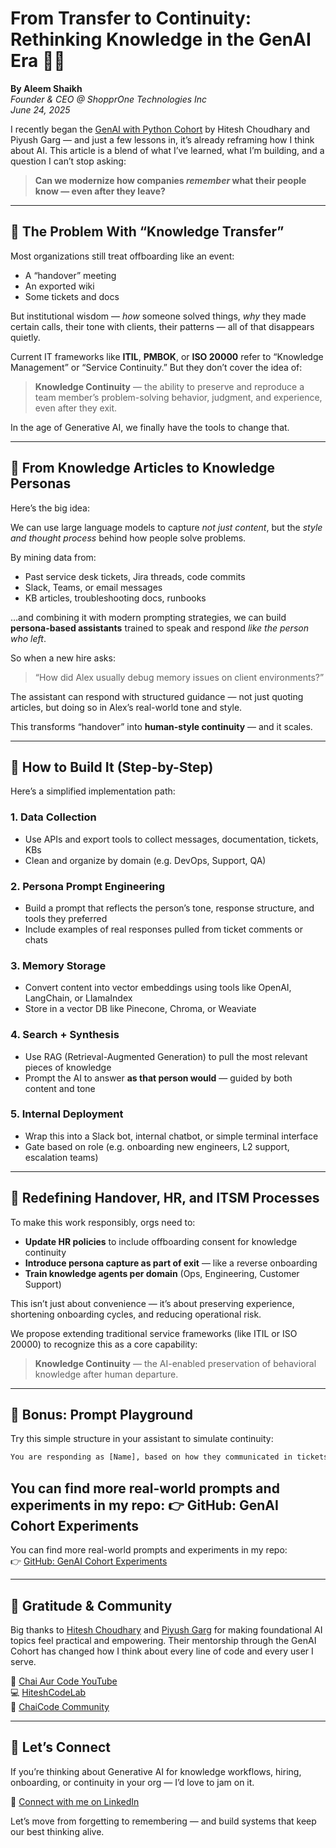 # From Transfer to Continuity: Rethinking Knowledge in the GenAI Era 🔁🧠

**By Aleem Shaikh**  
*Founder & CEO @ ShopprOne Technologies Inc*  
*June 24, 2025*

I recently began the [GenAI with Python Cohort](https://github.com/aleem-dev/GenAI-Cohort) by Hitesh Choudhary and Piyush Garg — and just a few lessons in, it’s already reframing how I think about AI. This article is a blend of what I’ve learned, what I’m building, and a question I can’t stop asking:

> **Can we modernize how companies *remember* what their people know — even after they leave?**

---

## 🧩 The Problem With “Knowledge Transfer”

Most organizations still treat offboarding like an event:
- A “handover” meeting
- An exported wiki
- Some tickets and docs

But institutional wisdom — *how* someone solved things, *why* they made certain calls, their tone with clients, their patterns — all of that disappears quietly.

Current IT frameworks like **ITIL**, **PMBOK**, or **ISO 20000** refer to “Knowledge Management” or “Service Continuity.” But they don’t cover the idea of:

> **Knowledge Continuity** — the ability to preserve and reproduce a team member’s problem-solving behavior, judgment, and experience, even after they exit.

In the age of Generative AI, we finally have the tools to change that.

---

## 🧠 From Knowledge Articles to Knowledge Personas

Here’s the big idea:

We can use large language models to capture *not just content*, but the *style and thought process* behind how people solve problems.

By mining data from:
- Past service desk tickets, Jira threads, code commits  
- Slack, Teams, or email messages  
- KB articles, troubleshooting docs, runbooks  

…and combining it with modern prompting strategies, we can build **persona-based assistants** trained to speak and respond *like the person who left*.

So when a new hire asks:
> “How did Alex usually debug memory issues on client environments?”

The assistant can respond with structured guidance — not just quoting articles, but doing so in Alex’s real-world tone and style.

This transforms “handover” into **human-style continuity** — and it scales.

---

## 🔧 How to Build It (Step-by-Step)

Here’s a simplified implementation path:

### 1. **Data Collection**
- Use APIs and export tools to collect messages, documentation, tickets, KBs  
- Clean and organize by domain (e.g. DevOps, Support, QA)

### 2. **Persona Prompt Engineering**
- Build a prompt that reflects the person’s tone, response structure, and tools they preferred  
- Include examples of real responses pulled from ticket comments or chats

### 3. **Memory Storage**
- Convert content into vector embeddings using tools like OpenAI, LangChain, or LlamaIndex  
- Store in a vector DB like Pinecone, Chroma, or Weaviate

### 4. **Search + Synthesis**
- Use RAG (Retrieval-Augmented Generation) to pull the most relevant pieces of knowledge  
- Prompt the AI to answer **as that person would** — guided by both content and tone

### 5. **Internal Deployment**
- Wrap this into a Slack bot, internal chatbot, or simple terminal interface  
- Gate based on role (e.g. onboarding new engineers, L2 support, escalation teams)

---

## 🔁 Redefining Handover, HR, and ITSM Processes

To make this work responsibly, orgs need to:
- **Update HR policies** to include offboarding consent for knowledge continuity  
- **Introduce persona capture as part of exit** — like a reverse onboarding  
- **Train knowledge agents per domain** (Ops, Engineering, Customer Support)

This isn’t just about convenience — it’s about preserving experience, shortening onboarding cycles, and reducing operational risk.

We propose extending traditional service frameworks (like ITIL or ISO 20000) to recognize this as a core capability:

> **Knowledge Continuity** — the AI-enabled preservation of behavioral knowledge after human departure.

---

## 🧪 Bonus: Prompt Playground

Try this simple structure in your assistant to simulate continuity:

```txt
You are responding as [Name], based on how they communicated in tickets, messages, and KBs. Use their voice, tone, diagnostic flow, and preferred tools to guide the user as they would have.
```

You can find more real-world prompts and experiments in my repo: 👉 GitHub: GenAI Cohort Experiments
---

You can find more real-world prompts and experiments in my repo:  
👉 [GitHub: GenAI Cohort Experiments](https://github.com/aleem-dev/GenAI-Cohort)

---

## 🙌 Gratitude & Community

Big thanks to [Hitesh Choudhary](https://www.youtube.com/@HiteshCodeLab) and [Piyush Garg](https://www.chaicode.com/) for making foundational AI topics feel practical and empowering. Their mentorship through the GenAI Cohort has changed how I think about every line of code and every user I serve.

🎥 [Chai Aur Code YouTube](https://www.youtube.com/@chaiaurcode)  
💻 [HiteshCodeLab](https://www.youtube.com/@HiteshCodeLab)  
🚀 [ChaiCode Community](https://www.chaicode.com/)

---

## 🤝 Let’s Connect

If you’re thinking about Generative AI for knowledge workflows, hiring, onboarding, or continuity in your org — I’d love to jam on it.

👤 [Connect with me on LinkedIn](https://www.linkedin.com/in/aleemshaikh)

Let’s move from forgetting to remembering — and build systems that keep our best thinking alive.
